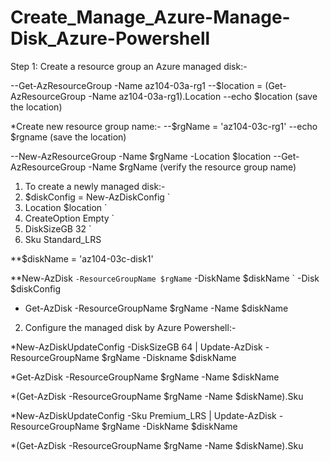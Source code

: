 # Create_Manage_Azure-Manage-Disk_Azure-Powershell

Step 1: Create a resource group an Azure managed disk:-

--Get-AzResourceGroup -Name az104-03a-rg1
--$location = (Get-AzResourceGroup -Name az104-03a-rg1).Location
--echo $location (save the location)

*Create new resource group name:-
--$rgName = 'az104-03c-rg1'
--echo $rgname (save the location)

--New-AzResourceGroup -Name $rgName -Location $location
--Get-AzResourceGroup -Name $rgName (verify the resource group name)

1) To create a newly managed disk:-
2) $diskConfig = New-AzDiskConfig `
3) Location $location `
4) CreateOption Empty `
5) DiskSizeGB 32 `
6) Sku Standard_LRS

**$diskName = 'az104-03c-disk1'

**New-AzDisk `
 -ResourceGroupName $rgName `
 -DiskName $diskName `
 -Disk $diskConfig

- Get-AzDisk -ResourceGroupName $rgName -Name $diskName


2) Configure the managed disk by Azure Powershell:-

*New-AzDiskUpdateConfig -DiskSizeGB 64 | Update-AzDisk -ResourceGroupName $rgName -Diskname $diskName

*Get-AzDisk -ResourceGroupName $rgName -Name $diskName

*(Get-AzDisk -ResourceGroupName $rgName -Name $diskName).Sku

*New-AzDiskUpdateConfig -Sku Premium_LRS | Update-AzDisk -ResourceGroupName $rgName -DiskName $diskName

*(Get-AzDisk -ResourceGroupName $rgName -Name $diskName).Sku



